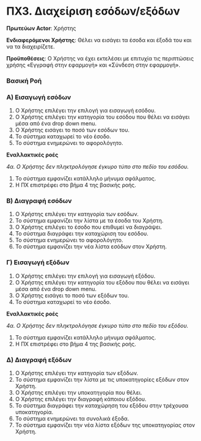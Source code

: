 <h1> ΠΧ3. Διαχείριση εσόδων/εξόδων</h1>

**Πρωτεύων Actor**: Χρήστης
	
**Ενδιαφερόμενοι Χρήστης**: Θέλει να εισάγει τα έσοδα και έξοδά του και να τα διαχειρίζετε.
	
**Προϋποθέσεις**: Ο Χρήστης να έχει εκτελέσει με επιτυχία τις περιπτώσεις χρήσης «Εγγραφή στην εφαρμογή» και «Σύνδεση στην εφαρμογή». 

### Βασική Ροή
	
<h3>A) Εισαγωγή εσόδων</h3>

1. Ο Χρήστης επιλέγει την επιλογή για εισαγωγή εσόδου.
2. Ο Χρήστης επιλέγει την κατηγορία του εσόδου που θέλει να εισάγει μέσα από ένα drop down menu.
3. Ο Χρήστης εισάγει το ποσό των εσόδων του.
4. Το σύστημα καταχωρεί το νέο έσοδο.
5. Το σύστημα ενημερώνει το αφορολόγητο.
	 
**Εναλλακτικές ροές**

*4α. Ο Χρήστης δεν πληκτρολόγησε έγκυρο τύπο στο πεδίο του εσόδου.*

 1. Το σύστημα εμφανίζει κατάλληλο μήνυμα σφάλματος.
 2. Η ΠΧ επιστρέφει στο βήμα 4 της βασικής ροής.

<h3>Β) Διαγραφή εσόδων</h3>	

1. Ο Χρήστης επιλέγει την κατηγορία των εσόδων.
2. Το σύστημα εμφανίζει την λίστα με τα έσοδα του Χρήστη.
3. Ο Χρήστης επιλέγει το έσοδο που επιθυμεί να διαγράψει.
4. Το σύστημα διαγράφει την καταχώριση του εσόδου.
5. Το σύστημα ενημερώνει το αφορολόγητο.
6. Το σύστημα εμφανίζει την νέα λίστα εσόδων στον Χρήστη.


<h3>Γ) Εισαγωγή εξόδων</h3>

1. Ο Χρήστης επιλέγει την επιλογή για εισαγωγή εξόδου.
2. Ο Χρήστης επιλέγει την κατηγορία του εξόδου που θέλει να εισάγει μέσα από ένα drop down menu.
3. Ο Χρήστης εισάγει το ποσό των εξόδων του.
4. Το σύστημα καταχωρεί το νέο έσοδο.

**Εναλλακτικές ροές**

*4α. Ο Χρήστης δεν πληκτρολόγησε έγκυρο τύπο στο πεδίο του εξόδου.*

 1. Το σύστημα εμφανίζει κατάλληλο μήνυμα σφάλματος.
 2. Η ΠΧ επιστρέφει στο βήμα 4 της βασικής ροής.

<h3>Δ) Διαγραφή εξόδων</h3>	

1. Ο Χρήστης επιλέγει την κατηγορία των εξόδων.
2. Το σύστημα εμφανίζει την λίστα με τις υποκατηγορίες εξόδων στον Χρήστη.
3. Ο Χρήστης επιλέγει την υποκατηγορία που θέλει.
4. Ο Χρήστης επιλέγει την διαγραφή κάποιου εξόδου.
5. Το σύστημα διαγράφει την καταχώρηση του εξόδου στην τρέχουσα υποκατηγορία.
6. Το σύστημα ενημερώνει τα συνολικά έξοδα.
7. Το σύστημα εμφανίζει την νέα λίστα εξόδων της υποκατηγορίας στον Χρήστη.